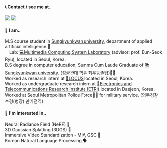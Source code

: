 #### 📞 Contact / see me at..
<a href="https://github.com/jaeyeol816" target="_blank"><img src="https://img.shields.io/badge/jaeyeol816@gmail.com-EA4335?style=flat-square&logo=Gmail&logoColor=FFFFFF"/></a>
<a href="https://github.com/jaeyeol816" target="_blank"><img src="https://img.shields.io/badge/jaychoi@skku.edu-30B980?style=flat-square&logo=Minutemailer&logoColor=FFFFFF"/></a>


#### 💁 I am..
M.S course student in [Sungkyunkwan university](https://www.skku.edu/eng/index.do), department of applied artificial intelligence.🤖<br>
&emsp;Lab: [💻Multimedia Computing System Laboratory](http://mcsl.skku.edu) (advisor: prof. Eun-Seok Ryu), located in Seoul, Korea. <br>
B.S degree in computer education, Summa Cum Laude Graduate of [📚Sungkyunkwan university](https://www.skku.edu/eng/index.do). (성균관대 학부 최우등졸업)👨‍🎓<br>
Worked as research intern at [📌LOCUS](https://locus.com/) located in Seoul, Korea.  <br>
Worked as undergraduate research intern at  [🏢Electronics and Telecommunications Research Institute (ETRI)](https://www.etri.re.kr/eng/main/main.etri) located in Daejeon, Korea.<br>
Worked at Seoul Metropolitan Police Force👮‍♀️ for military service. (의무경찰 수경(병장) 만기전역)
<br>

#### 🚀 I'm interested in..
Neural Radiance Field (NeRF) 🧠 <br>
3D Gaussian Splatting (3DGS) 🎈 <br>
Immersive Video Standardization - MIV, GSC 🎥 <br>
Korean Natural Language Processing 🗣️ <br>
